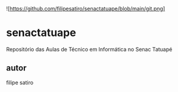 [](https://img.shields.io/github/license/filipesatiro/senactatuape?style=for-the-badge)

![https://github.com/filipesatiro/senactatuape/blob/main/git.png]
# senactatuape
Repositório das Aulas de Técnico em Informática no Senac Tatuapé
## autor 
filipe satiro
